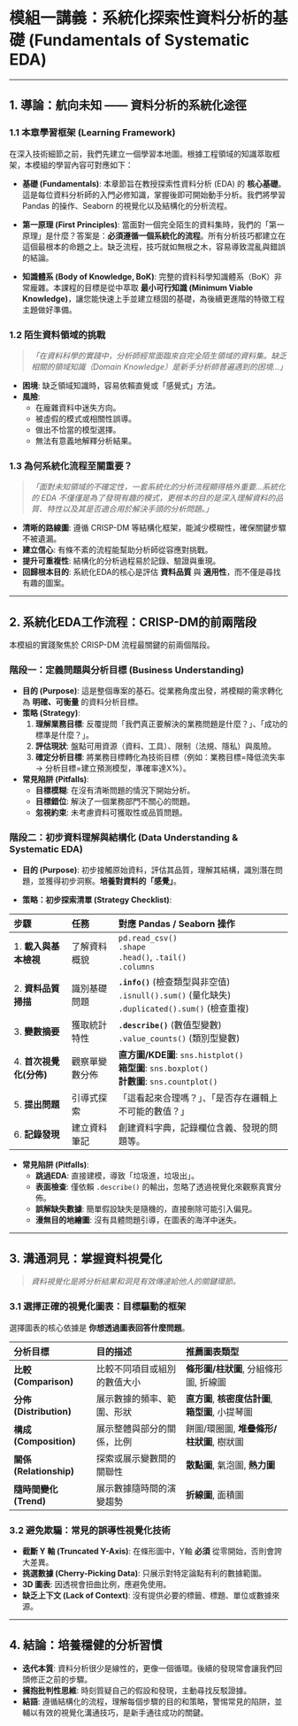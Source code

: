 # 模組一講義：系統化探索性資料分析的基礎 (Fundamentals of Systematic EDA)

---

## 1. 導論：航向未知 —— 資料分析的系統化途徑

### 1.1 本章學習框架 (Learning Framework)

在深入技術細節之前，我們先建立一個學習本地圖。根據工程領域的知識萃取框架，本模組的學習內容可對應如下：

- **基礎 (Fundamentals)**: 本章節旨在教授探索性資料分析 (EDA) 的 **核心基礎**。這是每位資料分析師的入門必修知識，掌握後即可開始動手分析。我們將學習 Pandas 的操作、Seaborn 的視覺化以及結構化的分析流程。

- **第一原理 (First Principles)**: 當面對一個完全陌生的資料集時，我們的「第一原理」是什麼？答案是：**必須遵循一個系統化的流程**。所有分析技巧都建立在這個最根本的命題之上。缺乏流程，技巧就如無根之木，容易導致混亂與錯誤的結論。

- **知識體系 (Body of Knowledge, BoK)**: 完整的資料科學知識體系（BoK）非常龐雜。本課程的目標是從中萃取 **最小可行知識 (Minimum Viable Knowledge)**，讓您能快速上手並建立穩固的基礎，為後續更進階的特徵工程主題做好準備。

### 1.2 陌生資料領域的挑戰

> *「在資料科學的實踐中，分析師經常面臨來自完全陌生領域的資料集。缺乏相關的領域知識（Domain Knowledge）是新手分析師普遍遇到的困境...」*

- **困境**: 缺乏領域知識時，容易依賴直覺或「感覺式」方法。
- **風險**:
  - 在龐雜資料中迷失方向。
  - 被虛假的模式或相關性誤導。
  - 做出不恰當的模型選擇。
  - 無法有意義地解釋分析結果。

### 1.3 為何系統化流程至關重要？

> *「面對未知領域的不確定性，一套系統化的分析流程顯得格外重要...系統化的 EDA 不僅僅是為了發現有趣的模式，更根本的目的是深入理解資料的品質、特性以及其是否適合用於解決手頭的分析問題。」*

- **清晰的路線圖**: 遵循 CRISP-DM 等結構化框架，能減少模糊性，確保關鍵步驟不被遺漏。
- **建立信心**: 有條不紊的流程能幫助分析師從容應對挑戰。
- **提升可重複性**: 結構化的分析過程易於記錄、驗證與重現。
- **回歸根本目的**: 系統化EDA的核心是評估 **資料品質** 與 **適用性**，而不僅是尋找有趣的圖案。

---

## 2. 系統化EDA工作流程：CRISP-DM的前兩階段

本模組的實踐聚焦於 CRISP-DM 流程最關鍵的前兩個階段。

### 階段一：定義問題與分析目標 (Business Understanding)

- **目的 (Purpose)**: 這是整個專案的基石。從業務角度出發，將模糊的需求轉化為 **明確、可衡量** 的資料分析目標。
- **策略 (Strategy)**:
  1.  **理解業務目標**: 反覆提問「我們真正要解決的業務問題是什麼？」、「成功的標準是什麼？」。
  2.  **評估現狀**: 盤點可用資源（資料、工具）、限制（法規、隱私）與風險。
  3.  **確定分析目標**: 將業務目標轉化為技術目標（例如：業務目標=降低流失率 -> 分析目標=建立預測模型，準確率達X%）。
- **常見陷阱 (Pitfalls)**:
  - **目標模糊**: 在沒有清晰問題的情況下開始分析。
  - **目標錯位**: 解決了一個業務部門不關心的問題。
  - **忽視約束**: 未考慮資料可獲取性或品質問題。

### 階段二：初步資料理解與結構化 (Data Understanding & Systematic EDA)

- **目的 (Purpose)**: 初步接觸原始資料，評估其品質，理解其結構，識別潛在問題，並獲得初步洞察。**培養對資料的「感覺」**。

- **策略：初步探索清單 (Strategy Checklist)**:

| 步驟 | 任務 | 對應 Pandas / Seaborn 操作 |
| :--- | :--- | :--- |
| 1. **載入與基本檢視** | 了解資料概貌 | `pd.read_csv()`<br>`.shape`<br>`.head()`, `.tail()`<br>`.columns` |
| 2. **資料品質掃描** | 識別基礎問題 | **`.info()`** (檢查類型與非空值)<br>`.isnull().sum()` (量化缺失)<br>`.duplicated().sum()` (檢查重複) |
| 3. **變數摘要** | 獲取統計特性 | **`.describe()`** (數值型變數)<br>`.value_counts()` (類別型變數) |
| 4. **首次視覺化(分佈)** | 觀察單變數分佈 | **直方圖/KDE圖**: `sns.histplot()`<br>**箱型圖**: `sns.boxplot()`<br>**計數圖**: `sns.countplot()` |
| 5. **提出問題** | 引導式探索 | 「這看起來合理嗎？」、「是否存在邏輯上不可能的數值？」 |
| 6. **記錄發現** | 建立資料筆記 | 創建資料字典，記錄欄位含義、發現的問題等。 |

- **常見陷阱 (Pitfalls)**:
  - **跳過EDA**: 直接建模，導致「垃圾進，垃圾出」。
  - **表面檢查**: 僅依賴 `.describe()` 的輸出，忽略了透過視覺化來觀察真實分佈。
  - **誤解缺失數據**: 簡單假設缺失是隨機的，直接刪除可能引入偏見。
  - **漫無目的地繪圖**: 沒有具體問題引導，在圖表的海洋中迷失。

---

## 3. 溝通洞見：掌握資料視覺化

> *資料視覺化是將分析結果和洞見有效傳達給他人的關鍵環節。*

### 3.1 選擇正確的視覺化圖表：目標驅動的框架

選擇圖表的核心依據是 **你想透過圖表回答什麼問題**。

| 分析目標 | 目的描述 | 推薦圖表類型 |
| :--- | :--- | :--- |
| **比較 (Comparison)** | 比較不同項目或組別的數值大小 | **條形圖/柱狀圖**, 分組條形圖, 折線圖 |
| **分佈 (Distribution)** | 展示數據的頻率、範圍、形狀 | **直方圖**, **核密度估計圖**, **箱型圖**, 小提琴圖 |
| **構成 (Composition)** | 展示整體與部分的關係，比例 | 餅圖/環圈圖, **堆疊條形/柱狀圖**, 樹狀圖 |
| **關係 (Relationship)** | 探索或展示變數間的關聯性 | **散點圖**, 氣泡圖, **熱力圖** |
| **隨時間變化 (Trend)** | 展示數據隨時間的演變趨勢 | **折線圖**, 面積圖 |

### 3.2 避免欺騙：常見的誤導性視覺化技術

- **截斷 Y 軸 (Truncated Y-Axis)**: 在條形圖中，Y軸 **必須** 從零開始，否則會誇大差異。
- **挑選數據 (Cherry-Picking Data)**: 只展示對特定論點有利的數據範圍。
- **3D 圖表**: 因透視會扭曲比例，應避免使用。
- **缺乏上下文 (Lack of Context)**: 沒有提供必要的標籤、標題、單位或數據來源。

---

## 4. 結論：培養穩健的分析習慣

- **迭代本質**: 資料分析很少是線性的，更像一個循環。後續的發現常會讓我們回頭修正之前的步驟。
- **擁抱批判性思維**: 時刻質疑自己的假設和發現，主動尋找反駁證據。
- **結語**: 遵循結構化的流程，理解每個步驟的目的和策略，警惕常見的陷阱，並輔以有效的視覺化溝通技巧，是新手通往成功的關鍵。 